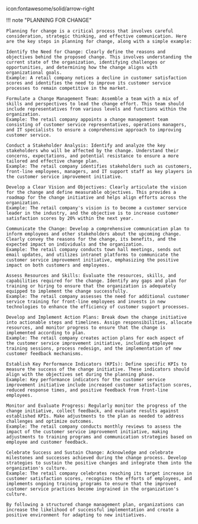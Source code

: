 icon:fontawesome/solid/arrow-right

!!! note "PLANNING FOR CHANGE"
      
    Planning for change is a critical process that involves careful consideration, strategic thinking, and effective communication. Here are the key steps in planning for change, along with a simple example:

    Identify the Need for Change: Clearly define the reasons and objectives behind the proposed change. This involves understanding the current state of the organization, identifying challenges or opportunities, and determining how the change aligns with organizational goals.
    Example: A retail company notices a decline in customer satisfaction scores and identifies the need to improve its customer service processes to remain competitive in the market.

    Formulate a Change Management Team: Assemble a team with a mix of skills and perspectives to lead the change effort. This team should include representatives from various levels and functions within the organization.
    Example: The retail company appoints a change management team consisting of customer service representatives, operations managers, and IT specialists to ensure a comprehensive approach to improving customer service.

    Conduct a Stakeholder Analysis: Identify and analyze the key stakeholders who will be affected by the change. Understand their concerns, expectations, and potential resistance to ensure a more tailored and effective change plan.
    Example: The retail company identifies stakeholders such as customers, front-line employees, managers, and IT support staff as key players in the customer service improvement initiative.

    Develop a Clear Vision and Objectives: Clearly articulate the vision for the change and define measurable objectives. This provides a roadmap for the change initiative and helps align efforts across the organization.
    Example: The retail company's vision is to become a customer service leader in the industry, and the objective is to increase customer satisfaction scores by 20% within the next year.

    Communicate the Change: Develop a comprehensive communication plan to inform employees and other stakeholders about the upcoming change. Clearly convey the reasons for the change, its benefits, and the expected impact on individuals and the organization.
    Example: The retail company conducts town hall meetings, sends out email updates, and utilizes intranet platforms to communicate the customer service improvement initiative, emphasizing the positive impact on both customers and employees.

    Assess Resources and Skills: Evaluate the resources, skills, and capabilities required for the change. Identify any gaps and plan for training or hiring to ensure that the organization is adequately equipped to implement the change successfully.
    Example: The retail company assesses the need for additional customer service training for front-line employees and invests in new technologies to enhance the efficiency of customer support processes.

    Develop and Implement Action Plans: Break down the change initiative into actionable steps and timelines. Assign responsibilities, allocate resources, and monitor progress to ensure that the change is implemented according to plan.
    Example: The retail company creates action plans for each aspect of the customer service improvement initiative, including employee training sessions, process redesign, and the implementation of new customer feedback mechanisms.

    Establish Key Performance Indicators (KPIs): Define specific KPIs to measure the success of the change initiative. These indicators should align with the objectives set during the planning phase.
    Example: Key performance indicators for the customer service improvement initiative include increased customer satisfaction scores, reduced response times, and positive feedback from front-line employees.

    Monitor and Evaluate Progress: Regularly monitor the progress of the change initiative, collect feedback, and evaluate results against established KPIs. Make adjustments to the plan as needed to address challenges and optimize outcomes.
    Example: The retail company conducts monthly reviews to assess the impact of the customer service improvement initiative, making adjustments to training programs and communication strategies based on employee and customer feedback.

    Celebrate Success and Sustain Change: Acknowledge and celebrate milestones and successes achieved during the change process. Develop strategies to sustain the positive changes and integrate them into the organization's culture.
    Example: The retail company celebrates reaching its target increase in customer satisfaction scores, recognizes the efforts of employees, and implements ongoing training programs to ensure that the improved customer service practices become ingrained in the organization's culture.
    
    By following a structured change management plan, organizations can increase the likelihood of successful implementation and create a positive environment for adapting to new initiatives.
